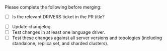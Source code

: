 <!-- Thanks for contributing! -->

Please complete the following before merging:

- [ ] Is the relevant DRIVERS ticket in the PR title?

<!--  All repo changes beyond typos now require a DRIVERS ticket; if you do not check the above box supply your reasoning below REASON BEGIN -->

<!--  REASON END -->

- [ ] Update changelog.
- [ ] Test changes in at least one language driver.
- [ ] Test these changes against all server versions and topologies (including standalone, replica set, and sharded
    clusters).

<!-- See also: https://wiki.corp.mongodb.com/pages/viewpage.action?pageId=80806719 -->
